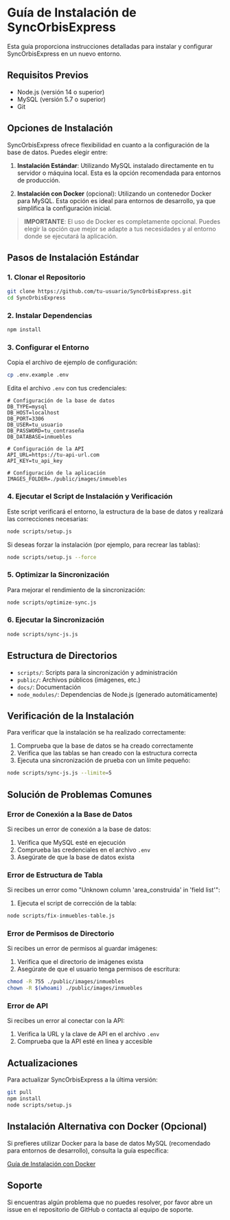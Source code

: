 # Guía de Instalación de SyncOrbisExpress

Esta guía proporciona instrucciones detalladas para instalar y configurar SyncOrbisExpress en un nuevo entorno.

## Requisitos Previos

- Node.js (versión 14 o superior)
- MySQL (versión 5.7 o superior)
- Git

## Opciones de Instalación

SyncOrbisExpress ofrece flexibilidad en cuanto a la configuración de la base de datos. Puedes elegir entre:

1. **Instalación Estándar**: Utilizando MySQL instalado directamente en tu servidor o máquina local. Esta es la opción recomendada para entornos de producción.

2. **Instalación con Docker** (opcional): Utilizando un contenedor Docker para MySQL. Esta opción es ideal para entornos de desarrollo, ya que simplifica la configuración inicial.

> **IMPORTANTE**: El uso de Docker es completamente opcional. Puedes elegir la opción que mejor se adapte a tus necesidades y al entorno donde se ejecutará la aplicación.

## Pasos de Instalación Estándar

### 1. Clonar el Repositorio

```bash
git clone https://github.com/tu-usuario/SyncOrbisExpress.git
cd SyncOrbisExpress
```

### 2. Instalar Dependencias

```bash
npm install
```

### 3. Configurar el Entorno

Copia el archivo de ejemplo de configuración:

```bash
cp .env.example .env
```

Edita el archivo `.env` con tus credenciales:

```
# Configuración de la base de datos
DB_TYPE=mysql
DB_HOST=localhost
DB_PORT=3306
DB_USER=tu_usuario
DB_PASSWORD=tu_contraseña
DB_DATABASE=inmuebles

# Configuración de la API
API_URL=https://tu-api-url.com
API_KEY=tu_api_key

# Configuración de la aplicación
IMAGES_FOLDER=./public/images/inmuebles
```

### 4. Ejecutar el Script de Instalación y Verificación

Este script verificará el entorno, la estructura de la base de datos y realizará las correcciones necesarias:

```bash
node scripts/setup.js
```

Si deseas forzar la instalación (por ejemplo, para recrear las tablas):

```bash
node scripts/setup.js --force
```

### 5. Optimizar la Sincronización

Para mejorar el rendimiento de la sincronización:

```bash
node scripts/optimize-sync.js
```

### 6. Ejecutar la Sincronización

```bash
node scripts/sync-js.js
```

## Estructura de Directorios

- `scripts/`: Scripts para la sincronización y administración
- `public/`: Archivos públicos (imágenes, etc.)
- `docs/`: Documentación
- `node_modules/`: Dependencias de Node.js (generado automáticamente)

## Verificación de la Instalación

Para verificar que la instalación se ha realizado correctamente:

1. Comprueba que la base de datos se ha creado correctamente
2. Verifica que las tablas se han creado con la estructura correcta
3. Ejecuta una sincronización de prueba con un límite pequeño:

```bash
node scripts/sync-js.js --limite=5
```

## Solución de Problemas Comunes

### Error de Conexión a la Base de Datos

Si recibes un error de conexión a la base de datos:

1. Verifica que MySQL esté en ejecución
2. Comprueba las credenciales en el archivo `.env`
3. Asegúrate de que la base de datos exista

### Error de Estructura de Tabla

Si recibes un error como "Unknown column 'area_construida' in 'field list'":

1. Ejecuta el script de corrección de la tabla:

```bash
node scripts/fix-inmuebles-table.js
```

### Error de Permisos de Directorio

Si recibes un error de permisos al guardar imágenes:

1. Verifica que el directorio de imágenes exista
2. Asegúrate de que el usuario tenga permisos de escritura:

```bash
chmod -R 755 ./public/images/inmuebles
chown -R $(whoami) ./public/images/inmuebles
```

### Error de API

Si recibes un error al conectar con la API:

1. Verifica la URL y la clave de API en el archivo `.env`
2. Comprueba que la API esté en línea y accesible

## Actualizaciones

Para actualizar SyncOrbisExpress a la última versión:

```bash
git pull
npm install
node scripts/setup.js
```

## Instalación Alternativa con Docker (Opcional)

Si prefieres utilizar Docker para la base de datos MySQL (recomendado para entornos de desarrollo), consulta la guía específica:

[Guía de Instalación con Docker](instalacion-docker.md)

## Soporte

Si encuentras algún problema que no puedes resolver, por favor abre un issue en el repositorio de GitHub o contacta al equipo de soporte.
